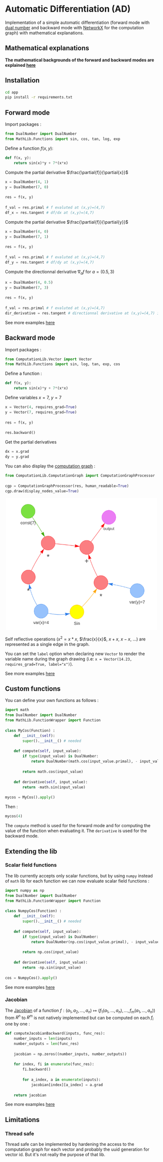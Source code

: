 # Automatic Differentiation (AD)

Implementation of a simple automatic differentiation (forward mode with [dual number](https://en.wikipedia.org/wiki/Dual_number) and backward mode with [NetworkX](https://networkx.org/documentation/stable/tutorial.html) for the computation graph) with mathematical explanations.

## Mathematical explanations

**The mathematical backgrounds of the forward and backward modes are explained [here](./Automatic_differientiation.pdf)**

## Installation

```bash
cd app
pip install -r requirements.txt
```

## Forward mode

Import packages :
```Python
from DualNumber import DualNumber
from MathLib.Functions import sin, cos, tan, log, exp
```

Define a function $f(x,y)$:

```Python
def f(x, y):
    return sin(x)*y + 7*(x*x)
```

Compute the partial derivative $\frac{\partial{f}}{\partial{x}}$

```Python
x = DualNumber(4, 1)
y = DualNumber(7, 0)

res = f(x, y)

f_val = res.primal # f evaluted at (x,y)=(4,7)
df_x = res.tangent # df/dx at (x,y)=(4,7)
```


Compute the partial derivative $\frac{\partial{f}}{\partial{y}}$

```Python
x = DualNumber(4, 0)
y = DualNumber(7, 1)

res = f(x, y)

f_val = res.primal # f evaluted at (x,y)=(4,7)
df_y = res.tangent # df/dy at (x,y)=(4,7)
```

Compute the directionnal derivative $\nabla_{a}f$ for $a=(0.5,3)$

```Python
x = DualNumber(4, 0.5)
y = DualNumber(7, 3)

res = f(x, y)

f_val = res.primal # f evaluted at (x,y)=(4,7)
dir_derivative = res.tangent # directionnal derivative at (x,y)=(4,7) in direction a=(0.5,3)
```

See more examples [here](./app/examples/ForwardMode.py)

## Backward mode

Import packages :
```Python
from ComputationLib.Vector import Vector
from MathLib.Functions import sin, log, tan, exp, cos
```

Define a function :
```Python
def f(x, y):
    return sin(x)*y + 7*(x*x)
```

Define variables $x=7$, $y=7$

```Python
x = Vector(4, requires_grad=True)
y = Vector(7, requires_grad=True)

res = f(x, y)

res.backward()
```

Get the partial derivatives
```Python
dx = x.grad
dy = y.grad
```

You can also display the [computation graph](https://www.tutorialspoint.com/python_deep_learning/python_deep_learning_computational_graphs.htm) :
```Python
from ComputationLib.ComputationGraph import ComputationGraphProcessor

cgp = ComputationGraphProcessor(res, human_readable=True)
cgp.draw(display_nodes_value=True)
```

<p align="center">
    <img
        alt="computation_graph_f"
        src="./assets/images/ghYgsdc8kl.png"
        width="500"
    />
</p>

Self reflective operations ($x^2=x*x$, $\frac{x}{x}$, $x+x$, $x-x$, ...) are represented as a single edge in the graph.

You can set the `label` option when declaring new `Vector` to render the variable name during the graph drawing (i.e: `x = Vector(14.23, requires_grad=True, label="x")`).


See more examples [here](./app/examples/BackwardMode.py)

## Custom functions

You can define your own functions as follows :

```Python
import math
from DualNumber import DualNumber
from MathLib.FunctionWrapper import Function

class MyCos(Function) :
    def __init__(self):
        super().__init__() # needed
    
    def compute(self, input_value):
        if type(input_value) is DualNumber:
            return DualNumber(math.cos(input_value.primal), - input_value.tangent*math.sin(input_value.primal))

        return math.cos(input_value)
    
    def derivative(self, input_value):
        return -math.sin(input_value)

mycos = MyCos().apply()
```

Then :
```Python
mycos(4)
```

The `compute` method is used for the forward mode and for computing the value of the function when evaluating it. The `derivative` is used for the backward mode.

## Extending the lib

### Scalar field functions

The lib currently accepts only scalar functions, but by using `numpy` instead of `math` lib for each function we can now evaluate scalar field functions : 

```Python
import numpy as np
from DualNumber import DualNumber
from MathLib.FunctionWrapper import Function

class NumpyCos(Function) :
    def __init__(self):
        super().__init__() # needed
    
    def compute(self, input_value):
        if type(input_value) is DualNumber:
            return DualNumber(np.cos(input_value.primal), - input_value.tangent*np.sin(input_value.primal))

        return np.cos(input_value)
    
    def derivative(self, input_value):
        return -np.sin(input_value)

cos = NumpyCos().apply()
```

See more examples [here](./app/examples/CustomFunctions.py)

### Jacobian

The [Jacobian](https://en.wikipedia.org/wiki/Jacobian_matrix_and_determinant) of a function $f: (a_1, a_2, ..., a_n) \mapsto (f_1(a_1, ..., a_n), ..., f_m(a_1, ..., a_n))$ from $R^n$ to $R^m$ is not natively implemented but can be computed on each $f_i$ one by one :

```Python
def computeJacobianBackward(inputs, func_res):
    number_inputs = len(inputs)
    number_outputs = len(func_res)

    jacobian = np.zeros((number_inputs, number_outputs))

    for index, fi in enumerate(func_res):
        fi.backward()

        for a_index, a in enumerate(inputs):
            jacobian[index][a_index] = a.grad
    
    return jacobian
```

See more examples [here](./app/examples/Jacobian.py)

## Limitations

### Thread safe

Thread safe can be implemented by hardening the access to the computation graph for each vector and probably the uuid generation for vector id. But it's not really the purpose of that lib.
